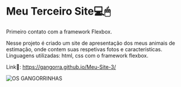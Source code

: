 # Meu Terceiro Site💻🖱
Primeiro contato com a framework Flexbox.

Nesse projeto é criado um site de apresentação dos meus animais de estimação, onde contem suas respetivas fotos e caracteristicas.<br>
Linguagens utilizadas: html, css com o framework flexbox.

Link🔗: https://gangorra.github.io/Meu-Site-3/

![OS GANGORRINHAS](https://cdn.discordapp.com/attachments/868299459543592962/896017012537589830/gangorraworld.png) 
